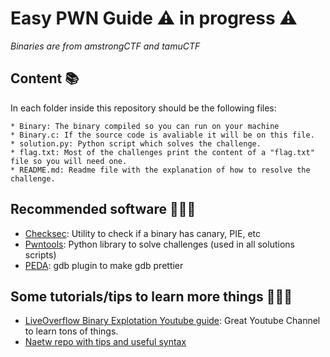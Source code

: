 # Easy PWN Guide ⚠️ in progress ⚠️
_Binaries are from amstrongCTF and tamuCTF_

## Content 📚
In each folder inside this repository should be the following files: 

    * Binary: The binary compiled so you can run on your machine
    * Binary.c: If the source code is avaliable it will be on this file. 
    * solution.py: Python script which solves the challenge.
    * flag.txt: Most of the challenges print the content of a "flag.txt" file so you will need one.
    * README.md: Readme file with the explanation of how to resolve the challenge.

## Recommended software 👨🏻‍💻

- [Checksec](https://github.com/slimm609/checksec.sh): Utility to check if a binary has canary, PIE, etc
- [Pwntools](http://docs.pwntools.com/en/stable/about.html): Python library to solve challenges (used in all solutions scripts) 
- [PEDA](https://github.com/longld/peda): gdb plugin to make gdb prettier 


## Some tutorials/tips to learn more things 👩🏽‍🏫  

- [LiveOverflow Binary Explotation Youtube guide](https://www.youtube.com/watch?v=iyAyN3GFM7A&list=PLhixgUqwRTjxglIswKp9mpkfPNfHkzyeN): Great Youtube Channel to learn tons of things. 
- [Naetw repo with tips and useful syntax](https://github.com/Naetw/CTF-pwn-tips#overflow)

